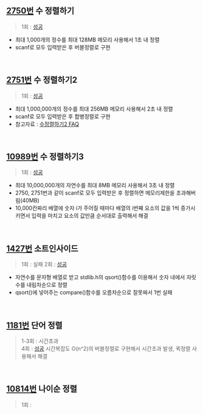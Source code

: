 ## [2750번](https://www.acmicpc.net/problem/2750) 수 정렬하기
> 1회 : [성공](./baekjoon_02750_number_sorting.c) 
- 최대 1,000개의 정수를 최대 128MB 메모리 사용해서 1초 내 정렬
- scanf로 모두 입력받은 후 버블정렬로 구현
<br>

## [2751번](https://www.acmicpc.net/problem/2751) 수 정렬하기2
> 1회 : [성공](./baekjoon_02751_number_sorting2.c) 
- 최대 1,000,000개의 정수를 최대 256MB 메모리 사용해서 2초 내 정렬
- scanf로 모두 입력받은 후 합병정렬로 구현
- 참고자료 : [수정렬하기2 FAQ](acmicpc.net/board/view/31887)
<br>

## [10989번](https://www.acmicpc.net/problem/10989) 수 정렬하기3
> 1회 : [성공](./baekjoon_10989_number_sorting3.c) 
- 최대 10,000,000개의 자연수를 최대 8MB 메모리 사용해서 3초 내 정렬
- 2750, 2751번과 같이 scanf로 모두 입력받은 후 정렬하면 메모리제한을 초과해버림(40MB)
- 10,000칸짜리 배열에 숫자 i가 주어질 때마다 배열의 i번째 요소의 값을 1씩 증가시키면서 입력을 마치고 요소의 값만큼 순서대로 출력해서 해결
<br>

## [1427번](https://www.acmicpc.net/problem/1427) 소트인사이드
> 1회 : 실패
> 2회 : [성공](./baekjoon_01427_sort_inside.c)
- 자연수를 문자형 배열로 받고 stdlib.h의 qsort()함수를 이용해서 숫자 내에서 자릿수를 내림차순으로 정렬
- qsort()에 넣어주는 compare()함수를 오름차순으로 잘못짜서 1번 실패
<br>

## [1181번](https://www.acmicpc.net/problem/1181) 단어 정렬
> 1-3회 : 시간초과<br>
> 4회 : [성공](./baekjoon_01181_word_sorting.c)
> 시간복잡도 O(n^2)의 버블정렬로 구현해서 시간초과 발생, 퀵정렬 사용해서 해결
<br>

## [10814번](https://www.acmicpc.net/problem/10814) 나이순 정렬
> 1회 : 
<br>
